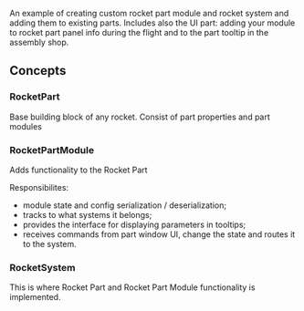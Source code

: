 An example of creating custom rocket part module and rocket system and adding them to existing parts. Includes also the UI part: adding your module to rocket part panel info during the flight and to the part tooltip in the assembly shop.

## Concepts

### RocketPart

Base building block of any rocket. Consist of part properties and part modules

### RocketPartModule

Adds functionality to the Rocket Part

Responsibilites: 
- module state and config serialization / deserialization;
- tracks to what systems it belongs;
- provides the interface for displaying parameters in tooltips;
- receives commands from part window UI, change the state and routes it to the system.

### RocketSystem

This is where Rocket Part and Rocket Part Module functionality is implemented.
